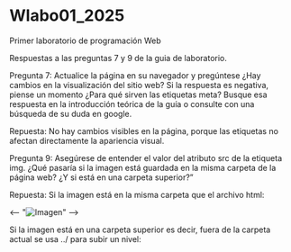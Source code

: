 # Wlabo01_2025
Primer laboratorio de programación Web 

Respuestas a las preguntas 7 y 9 de la guia de laboratorio.

Pregunta 7:
Actualice la página en su navegador y pregúntese ¿Hay cambios en la visualización del sitio web? Si la
respuesta es negativa, piense un momento ¿Para qué sirven las etiquetas meta? Busque esa respuesta en la
introducción teórica de la guía o consulte con una búsqueda de su duda en google.

Repuesta: No hay cambios visibles en la página, porque las etiquetas <meta> no afectan directamente la apariencia visual.

Pregunta 9: 
Asegúrese de entender el valor del atributo src de la etiqueta img.
¿Qué pasaría si la imagen está guardada en la misma carpeta de la página web?
¿Y si está en una carpeta superior?”

Repuesta: Si la imagen está en la misma carpeta que el archivo html:

<-- "<img src="imagen.jpg" alt="Imagen">" -->


Si la imagen está en una carpeta superior es decir, fuera de la carpeta actual  se usa ../ para subir un nivel:
<!-- "<img src="../imagen.jpg" alt="Imagen">" -->
